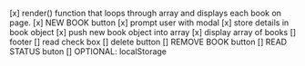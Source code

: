 [x] render() function that loops through array and displays each book on page. 
[x] NEW BOOK button
    [x] prompt user with modal
    [x] store details in book object
    [x] push new book object into array
    [x] display array of books
[] footer 
    [] read check box
    [] delete button
[] REMOVE BOOK button
[] READ STATUS buton
[] OPTIONAL: localStorage
